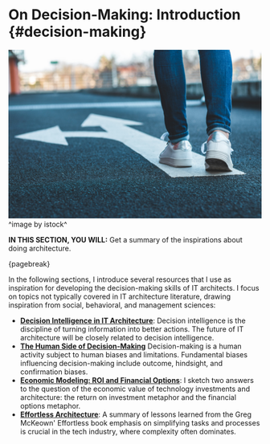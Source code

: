 

# On Decision-Making: Introduction {#decision-making}

![](assets/images/iStock-1138420319.jpg)
^image by istock^

**IN THIS SECTION, YOU WILL:**  Get a summary of the inspirations about doing architecture.

{pagebreak}

In the following sections, I introduce several resources that I use as inspiration for developing the decision-making skills of IT architects. I focus on topics not typically covered in IT architecture literature, drawing inspiration from social, behavioral, and management sciences:

* **[Decision Intelligence in IT Architecture](#decision-intelligence)**: Decision intelligence is the discipline of turning information into better actions. The future of IT architecture will be closely related to decision intelligence.
* **[The Human Side of Decision-Making](#human-decisions)** Decision-making is a human activity subject to human biases and limitations. Fundamental biases influencing decision-making include outcome, hindsight, and confirmation biases.
* **[Economic Modeling: ROI and Financial Options](#economics)**: I sketch two answers to the question of the economic value of technology investments and architecture: the return on investment metaphor and the financial options metaphor.
* **[Effortless Architecture](#effortless)**: A summary of lessons learned from the Greg McKeown' Effortless book emphasis on simplifying tasks and processes is crucial in the tech industry, where complexity often dominates.
